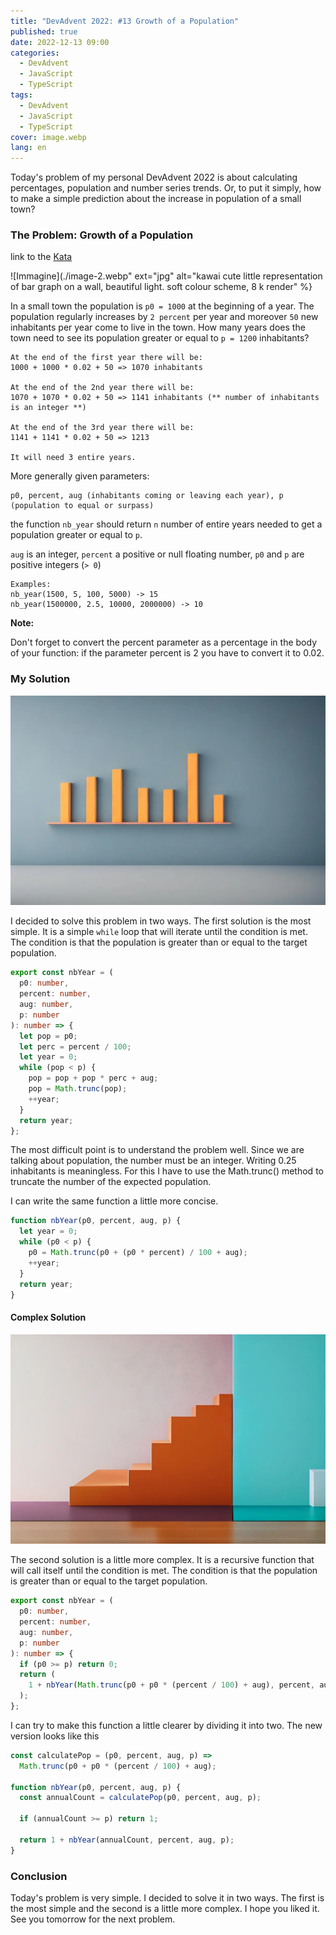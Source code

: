 ```yaml
---
title: "DevAdvent 2022: #13 Growth of a Population"
published: true
date: 2022-12-13 09:00
categories:
  - DevAdvent
  - JavaScript
  - TypeScript
tags:
  - DevAdvent
  - JavaScript
  - TypeScript
cover: image.webp
lang: en
---
```


Today's problem of my personal DevAdvent 2022 is about calculating percentages, population and number series trends. Or, to put it simply, how to make a simple prediction about the increase in population of a small town?

### The Problem: Growth of a Population

link to the [Kata](https://www.codewars.com/kata/563b662a59afc2b5120000c6)

![Immagine](./image-2.webp" ext="jpg" alt="kawai cute little representation of bar graph on a wall, beautiful light. soft colour scheme, 8 k render" %}

In a small town the population is `p0 = 1000` at the beginning of a year. The population regularly increases by `2 percent` per year and moreover `50` new inhabitants per year come to live in the town. How many years does the town need to see its population greater or equal to `p = 1200` inhabitants?

```
At the end of the first year there will be:
1000 + 1000 * 0.02 + 50 => 1070 inhabitants

At the end of the 2nd year there will be:
1070 + 1070 * 0.02 + 50 => 1141 inhabitants (** number of inhabitants is an integer **)

At the end of the 3rd year there will be:
1141 + 1141 * 0.02 + 50 => 1213

It will need 3 entire years.
```

More generally given parameters:

```
p0, percent, aug (inhabitants coming or leaving each year), p (population to equal or surpass)
```

the function `nb_year` should return `n` number of entire years needed to get a population greater or equal to `p`.

`aug` is an integer, `percent` a positive or null floating number, `p0` and `p` are positive integers (`> 0`)

```
Examples:
nb_year(1500, 5, 100, 5000) -> 15
nb_year(1500000, 2.5, 10000, 2000000) -> 10
```

**Note:**

Don't forget to convert the percent parameter as a percentage in the body of your function: if the parameter percent is 2 you have to convert it to 0.02.

### My Solution

![Immagine](./image-3.webp)

I decided to solve this problem in two ways. The first solution is the most simple. It is a simple `while` loop that will iterate until the condition is met. The condition is that the population is greater than or equal to the target population.

```ts
export const nbYear = (
  p0: number,
  percent: number,
  aug: number,
  p: number
): number => {
  let pop = p0;
  let perc = percent / 100;
  let year = 0;
  while (pop < p) {
    pop = pop + pop * perc + aug;
    pop = Math.trunc(pop);
    ++year;
  }
  return year;
};
```

The most difficult point is to understand the problem well. Since we are talking about population, the number must be an integer. Writing 0.25 inhabitants is meaningless. For this I have to use the Math.trunc() method to truncate the number of the expected population.

I can write the same function a little more concise.

```js
function nbYear(p0, percent, aug, p) {
  let year = 0;
  while (p0 < p) {
    p0 = Math.trunc(p0 + (p0 * percent) / 100 + aug);
    ++year;
  }
  return year;
}
```

#### Complex Solution

![Immagine](./image-4.webp)

The second solution is a little more complex. It is a recursive function that will call itself until the condition is met. The condition is that the population is greater than or equal to the target population.

```ts
export const nbYear = (
  p0: number,
  percent: number,
  aug: number,
  p: number
): number => {
  if (p0 >= p) return 0;
  return (
    1 + nbYear(Math.trunc(p0 + p0 * (percent / 100) + aug), percent, aug, p)
  );
};
```

I can try to make this function a little clearer by dividing it into two. The new version looks like this

```js
const calculatePop = (p0, percent, aug, p) =>
  Math.trunc(p0 + p0 * (percent / 100) + aug);

function nbYear(p0, percent, aug, p) {
  const annualCount = calculatePop(p0, percent, aug, p);

  if (annualCount >= p) return 1;

  return 1 + nbYear(annualCount, percent, aug, p);
}
```

### Conclusion

Today's problem is very simple. I decided to solve it in two ways. The first is the most simple and the second is a little more complex. I hope you liked it. See you tomorrow for the next problem.
